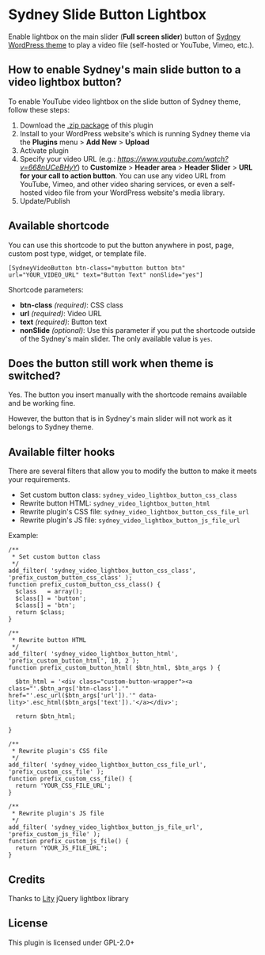 # Sydney Slide Button Lightbox
Enable lightbox on the main slider (**Full screen slider**) button of [Sydney WordPress theme](https://athemes.com/theme/sydney/) to play a video file (self-hosted or YouTube, Vimeo, etc.).


## How to enable Sydney's main slide button to a video lightbox button?

To enable YouTube video lightbox on the slide button of Sydney theme, follow these steps:

1. Download the [.zip package](https://github.com/kharissulistiyo/sydney-slide-button-lightbox/archive/main.zip) of this plugin
2. Install to your WordPress website's which is running Sydney theme via the **Plugins** menu > **Add New** > **Upload**
3. Activate plugin
4. Specify your video URL (e.g.: *https://www.youtube.com/watch?v=668nUCeBHyY*) to **Customize** > **Header area** > **Header Slider** > **URL for your call to action button**. You can use any video URL from YouTube, Vimeo, and other video sharing services, or even a self-hosted video file from your WordPress website's media library.
5. Update/Publish

## Available shortcode

You can use this shortcode to put the button anywhere in post, page, custom post type, widget, or template file.

```
[SydneyVideoButton btn-class="mybutton button btn" url="YOUR_VIDEO_URL" text="Button Text" nonSlide="yes"]
```

Shortcode parameters:
* **btn-class** _(required)_: CSS class
* **url** _(required)_: Video URL
* **text** _(required)_: Button text
* **nonSlide** _(optional)_: Use this parameter if you put the shortcode outside of the Sydney's main slider. The only available value is `yes`.

## Does the button still work when theme is switched?

Yes. The button you insert manually with the shortcode remains available and be working fine.

However, the button that is in Sydney's main slider will not work as it belongs to Sydney theme.


## Available filter hooks

There are several filters that allow you to modify the button to make it meets your requirements.

* Set custom button class: `sydney_video_lightbox_button_css_class`
* Rewrite button HTML: `sydney_video_lightbox_button_html`
* Rewrite plugin's CSS file: `sydney_video_lightbox_button_css_file_url`
* Rewrite plugin's JS file: `sydney_video_lightbox_button_js_file_url`

Example:

```
/**
 * Set custom button class
 */
add_filter( 'sydney_video_lightbox_button_css_class', 'prefix_custom_button_css_class' );
function prefix_custom_button_css_class() {
  $class   = array();
  $class[] = 'button';
  $class[] = 'btn';
  return $class;
}

/**
 * Rewrite button HTML
 */
add_filter( 'sydney_video_lightbox_button_html', 'prefix_custom_button_html', 10, 2 );
function prefix_custom_button_html( $btn_html, $btn_args ) {

  $btn_html = '<div class="custom-button-wrapper"><a class="'.$btn_args['btn-class'].'" href="'.esc_url($btn_args['url']).'" data-lity>'.esc_html($btn_args['text']).'</a></div>';

  return $btn_html;

}

/**
 * Rewrite plugin's CSS file
 */
add_filter( 'sydney_video_lightbox_button_css_file_url', 'prefix_custom_css_file' );
function prefix_custom_css_file() {
  return 'YOUR_CSS_FILE_URL';
}

/**
 * Rewrite plugin's JS file
 */
add_filter( 'sydney_video_lightbox_button_js_file_url', 'prefix_custom_js_file' );
function prefix_custom_js_file() {
  return 'YOUR_JS_FILE_URL';
}
```

## Credits

Thanks to [Lity](https://github.com/jsor/lity) jQuery lightbox library

## License

This plugin is licensed under GPL-2.0+
